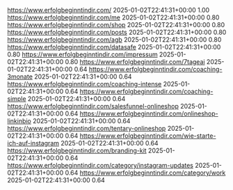 https://www.erfolgbeginntindir.com/ 2025-01-02T22:41:31+00:00 1.00 https://www.erfolgbeginntindir.com/me 2025-01-02T22:41:31+00:00 0.80 https://www.erfolgbeginntindir.com/shop 2025-01-02T22:41:31+00:00 0.80 https://www.erfolgbeginntindir.com/posts 2025-01-02T22:41:31+00:00 0.80 https://www.erfolgbeginntindir.com/agb 2025-01-02T22:41:31+00:00 0.80 https://www.erfolgbeginntindir.com/datasafe 2025-01-02T22:41:31+00:00 0.80 https://www.erfolgbeginntindir.com/impressum 2025-01-02T22:41:31+00:00 0.80 https://www.erfolgbeginntindir.com/7tageai 2025-01-02T22:41:31+00:00 0.64 https://www.erfolgbeginntindir.com/coaching-3monate 2025-01-02T22:41:31+00:00 0.64 https://www.erfolgbeginntindir.com/coaching-intense 2025-01-02T22:41:31+00:00 0.64 https://www.erfolgbeginntindir.com/coaching-simple 2025-01-02T22:41:31+00:00 0.64 https://www.erfolgbeginntindir.com/salesfunnel-onlineshop 2025-01-02T22:41:31+00:00 0.64 https://www.erfolgbeginntindir.com/onlineshop-linkinbio 2025-01-02T22:41:31+00:00 0.64 https://www.erfolgbeginntindir.com/tentary-onlineshop 2025-01-02T22:41:31+00:00 0.64 https://www.erfolgbeginntindir.com/wie-starte-ich-auf-instagram 2025-01-02T22:41:31+00:00 0.64 https://www.erfolgbeginntindir.com/branding-kit 2025-01-02T22:41:31+00:00 0.64 https://www.erfolgbeginntindir.com/category/instagram-updates 2025-01-02T22:41:31+00:00 0.64 https://www.erfolgbeginntindir.com/category/work 2025-01-02T22:41:31+00:00 0.64
